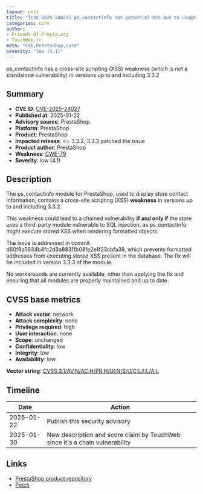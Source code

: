 ```yaml
---
layout: post
title: "[CVE-2025-24027] ps_contactinfo has potential XSS due to usage of the nofilter tag in template"
categories: core
author:
- Friends-Of-Presta.org
- TouchWeb.fr
meta: "CVE,PrestaShop,core"
severity: "low (4.1)"
---
```


ps_contactinfo has a cross-site scripting (XSS) weakness (which is not a standalone vulnerability) in versions up to and including 3.3.2

## Summary

* **CVE ID**: [CVE-2025-24027](https://cve.mitre.org/cgi-bin/cvename.cgi?name=CVE-2025-24027)
* **Published at**: 2025-01-22
* **Advisory source**: PrestaShop
* **Platform**: PrestaShop
* **Product**: PrestaShop
* **Impacted release**: <= 3.3.2, 3.3.3 patched the issue
* **Product author**: PrestaShop
* **Weakness**: [CWE-79](https://cwe.mitre.org/data/definitions/79.html)
* **Severity**: low (4.1)

## Description

The ps_contactinfo module for PrestaShop, used to display store contact information, contains a cross-site scripting (XSS) **weakness** in versions up to and including 3.3.2. 

This weakness could lead to a chained vulnerability **if and only if** the store uses a third-party module vulnerable to SQL injection, as ps_contactinfo might execute stored XSS when rendering formatted objects.

The issue is addressed in commit d60f9a5634b4fc2d3a8831fb08fe2e1f23cbfa39, which prevents formatted addresses from executing stored XSS present in the database. The fix will be included in version 3.3.3 of the module.

No workarounds are currently available, other than applying the fix and ensuring that all modules are properly maintained and up to date.

## CVSS base metrics

* **Attack vector**: network
* **Attack complexity**: none
* **Privilege required**: high
* **User interaction**: none
* **Scope**: unchanged
* **Confidentiality**: low
* **Integrity**: low
* **Availability**: low 

**Vector string**: [CVSS:3.1/AV:N/AC:H/PR:H/UI:N/S:U/C:L/I:L/A:L](https://nvd.nist.gov/vuln-metrics/cvss/v3-calculator?vector=AV:N/AC:H/PR:H/UI:N/S:U/C:L/I:L/A:L)

## Timeline

| Date | Action |
|--|--|
| 2025-01-22 | Publish this security advisory |
| 2025-01-30 | New description and score claim by TouchWeb since it's a chain vulnerability |

## Links

* [PrestaShop product repository](https://github.com/PrestaShop/ps_contactinfo/security/advisories/GHSA-35pq-7pv2-2rfw)
* [Patch](https://github.com/PrestaShop/ps_contactinfo/commit/d60f9a5634b4fc2d3a8831fb08fe2e1f23cbfa39)



